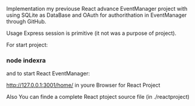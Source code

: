 Implementation my previouse React advance 
EventManager project with using SQLite as DataBase
and OAuth for authorithation in EventManager through GitHub.

Usage Express session is primitive (it not was a purpose of project).

For start project:

### node indexra

and to start React EventManager:

 http://127.0.0.1:3001/home/  in youre Browser for React Project

Also You can finde a complete React ptoject source file (in ./reactproject)

